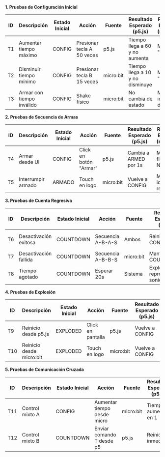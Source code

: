 **1. Pruebas de Configuración Inicial**

| **ID** | **Descripción** | **Estado Inicial** | **Acción** | **Fuente** | **Resultado Esperado (p5.js)** | **Resultado Esperado (micro:bit)** |
| --- | --- | --- | --- | --- | --- | --- |
| T1 | Aumentar tiempo máximo | CONFIG | Presionar tecla A 50 veces | p5.js | Tiempo llega a 60 y no aumenta | Muestra "60" |
| T2 | Disminuir tiempo mínimo | CONFIG | Presionar tecla B 15 veces | micro:bit | Tiempo llega a 10 y no disminuye | Muestra "10" |
| T3 | Armar con tiempo inválido | CONFIG | Shake físico | micro:bit | No cambia de estado | Muestra icono "X" de error |

**2. Pruebas de Secuencia de Armas**

| **ID** | **Descripción** | **Estado Inicial** | **Acción** | **Fuente** | **Resultado Esperado (p5.js)** | **Resultado Esperado (micro:bit)** |
| --- | --- | --- | --- | --- | --- | --- |
| T4 | Armar desde UI | CONFIG | Click en botón "Armar" | p5.js | Cambia a ARMED por 1s | Muestra flecha Norte |
| T5 | Interrumpir armado | ARMADO | Touch en logo | micro:bit | Vuelve a CONFIG | Muestra icono de reinicio |

**3. Pruebas de Cuenta Regresiva**

| **ID** | **Descripción** | **Estado Inicial** | **Acción** | **Fuente** | **Resultado Esperado (p5.js)** | **Resultado Esperado (micro:bit)** |
| --- | --- | --- | --- | --- | --- | --- |
| T6 | Desactivación exitosa | COUNTDOWN | Secuencia A-B-A-S | Ambos | Reinicia a CONFIG | Muestra check verde |
| T7 | Desactivación fallida | COUNTDOWN | Secuencia A-B-B-S | micro:bit | Mantiene COUNTDOWN | Muestra icono "X" |
| T8 | Tiempo agotado | COUNTDOWN | Esperar 20s | Sistema | Explota y reproduce sonido | Muestra calavera y suena |

**4. Pruebas de Explosión**

| **ID** | **Descripción** | **Estado Inicial** | **Acción** | **Fuente** | **Resultado Esperado (p5.js)** | **Resultado Esperado (micro:bit)** |
| --- | --- | --- | --- | --- | --- | --- |
| T9 | Reinicio desde p5.js | EXPLODED | Click en pantalla | p5.js | Vuelve a CONFIG | Muestra cara feliz |
| T10 | Reinicio desde micro:bit | EXPLODED | Touch en logo | micro:bit | Vuelve a CONFIG | Sincroniza tiempo |

**5. Pruebas de Comunicación Cruzada**

| **ID** | **Descripción** | **Estado Inicial** | **Acción** | **Fuente** | **Resultado Esperado (p5.js)** | **Resultado Esperado (micro:bit)** |
| --- | --- | --- | --- | --- | --- | --- |
| T11 | Control mixto A | CONFIG | Aumentar tiempo desde micro | micro:bit | Tiempo aumenta en 1 | Muestra nuevo valor |
| T12 | Control mixto B | COUNTDOWN | Enviar comando T desde p5 | p5.js | Reinicio inmediato | Muestra cara feliz |
